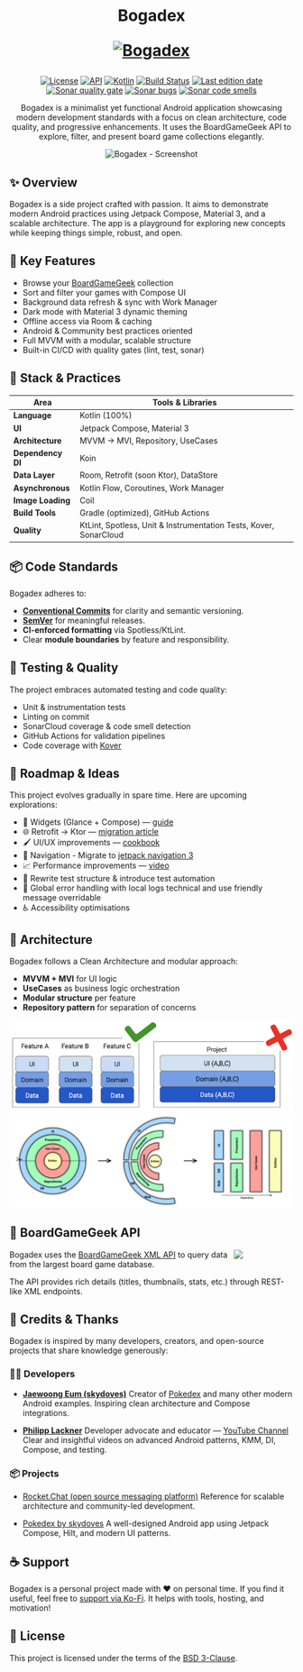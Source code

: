 <h1 align="center">Bogadex
<p align="center">
<a href="https://github.com/boitakub/Bogadex"><img src="https://raw.githubusercontent.com/boitakub/Bogadex/main/app/src/main/res/mipmap-xxhdpi/ic_launcher_foreground.png" width="150" alt="Bogadex" /></a>
</p>
</h1>

<p align="center">
  <a href="https://opensource.org/license/bsd-3-clause"><img alt="License" src="https://img.shields.io/github/license/boitakub/bogadex"></a>
  <a href="https://apilevels.com"><img alt="API" src="https://img.shields.io/badge/API-23%2B-brightgreen.svg?style=flat"/></a>
  <a href="https://kotlinlang.org/"><img alt="Kotlin" src="https://img.shields.io/badge/Kotlin-2.1.0-blue.svg?style=flat"/></a>
  <a href="https://github.com/boitakub/Bogadex/actions"><img alt="Build Status" src="https://img.shields.io/github/actions/workflow/status/boitakub/Bogadex/build_and_test.yml"></a>
  <a href="https://github.com/boitakub/Bogadex/commits/main/"><img alt="Last edition date" src="https://img.shields.io/date/1749462542?label=Last%20review"></a><br>
<a href="https://sonarcloud.io/project/overview?id=boitakub_Bogadex"><img alt="Sonar quality gate" src="https://sonarcloud.io/api/project_badges/measure?project=boitakub_Bogadex&metric=alert_status" /></a>
<a href="https://sonarcloud.io/project/overview?id=boitakub_Bogadex"><img alt="Sonar bugs" src="https://sonarcloud.io/api/project_badges/measure?project=boitakub_Bogadex&metric=bugs" /></a>
<a href="https://sonarcloud.io/project/overview?id=boitakub_Bogadex"><img alt="Sonar code smells" src="https://sonarcloud.io/api/project_badges/measure?project=boitakub_Bogadex&metric=code_smells" /></a>
</p>

<p align="center">
Bogadex is a minimalist yet functional Android application showcasing modern development standards with a focus on clean architecture, code quality, and progressive enhancements. It uses the BoardGameGeek API to explore, filter, and present board game collections elegantly.
</p>

<p align="center">
<img src="/docs/assets/capture_1.gif" height="500" alt="Bogadex - Screenshot"/>
</p>

## ✨ Overview

Bogadex is a side project crafted with passion. It aims to demonstrate modern Android practices using Jetpack Compose, Material 3, and a scalable architecture. The app is a playground for exploring new concepts while keeping things simple, robust, and open.

## 🔧 Key Features

- Browse your [BoardGameGeek](https://boardgamegeek.com/) collection
- Sort and filter your games with Compose UI
- Background data refresh & sync with Work Manager
- Dark mode with Material 3 dynamic theming
- Offline access via Room & caching
- Android & Community best practices oriented
- Full MVVM with a modular, scalable structure
- Built-in CI/CD with quality gates (lint, test, sonar)

## 🧬 Stack & Practices

| Area               | Tools & Libraries                                                 |
|--------------------|-------------------------------------------------------------------|
| **Language**        | Kotlin (100%)                                                     |
| **UI**              | Jetpack Compose, Material 3                                       |
| **Architecture**    | MVVM → MVI, Repository, UseCases                                  |
| **Dependency DI**   | Koin                                                              |
| **Data Layer**      | Room, Retrofit (soon Ktor), DataStore                             |
| **Asynchronous**    | Kotlin Flow, Coroutines, Work Manager                             |
| **Image Loading**   | Coil                                                              |
| **Build Tools**     | Gradle (optimized), GitHub Actions                                |
| **Quality**         | KtLint, Spotless, Unit & Instrumentation Tests, Kover, SonarCloud |

## 📦 Code Standards

Bogadex adheres to:

- **[Conventional Commits](https://www.conventionalcommits.org/en/v1.0.0/)** for clarity and semantic versioning.
- **[SemVer](https://semver.org/)** for meaningful releases.
- **CI-enforced formatting** via Spotless/KtLint.
- Clear **module boundaries** by feature and responsibility.

## 🧪 Testing & Quality

The project embraces automated testing and code quality:

- Unit & instrumentation tests
- Linting on commit
- SonarCloud coverage & code smell detection
- GitHub Actions for validation pipelines
- Code coverage with [Kover](https://kotlin.github.io/kotlinx-kover/)

## 🚧 Roadmap & Ideas

This project evolves gradually in spare time. Here are upcoming explorations:

- 🧩 Widgets (Glance + Compose) — [guide](https://joebirch.co/android/exploring-jetpack-compose-for-widgets-with-glance/)
- 🌐 Retrofit → Ktor — [migration article](https://medium.com/@santimattius/from-retrofit-to-ktorfit-on-the-way-to-kotlin-multiplatform-eebfa81f87ed)
- 🖌️️ UI/UX improvements — [cookbook](https://github.com/Gurupreet/ComposeCookBook)
- 🧭 Navigation - Migrate to [jetpack navigation 3](https://android-developers.googleblog.com/2025/05/announcing-jetpack-navigation-3-for-compose.html)
- 📈 Performance improvements — [video](https://www.youtube.com/watch?v=d8SXNwy6VDs&list=WL&index=5)
- 🔁 Rewrite test structure & introduce test automation
- 🧨 Global error handling with local logs technical and use friendly message overridable
- ♿ Accessibility optimisations

## 🧭 Architecture

Bogadex follows a Clean Architecture and modular approach:

- **MVVM + MVI** for UI logic
- **UseCases** as business logic orchestration
- **Modular structure** per feature
- **Repository pattern** for separation of concerns

<p align="center">
<img src="docs/assets/design_by_feature.png" alt="Design by feature"/>
<img src="docs/assets/clean_architecture.png" alt="Clean architecture"/>
</p>

## 🎲 BoardGameGeek API

<img src="https://images.squarespace-cdn.com/content/v1/5902292fd482e9284cf47b8d/1567633051478-PRQ3UHYD6YFJSP80U3YV/BGG.jpeg?format=1500w" align="right" width="21%"/>

Bogadex uses the [BoardGameGeek XML API](https://boardgamegeek.com/wiki/page/BGG_XML_API2) to query data from the largest board game database.

The API provides rich details (titles, thumbnails, stats, etc.) through REST-like XML endpoints.

## 🤝 Credits & Thanks

Bogadex is inspired by many developers, creators, and open-source projects that share knowledge generously:

### 👨‍💻 Developers

- **[Jaewoong Eum (skydoves)](https://github.com/skydoves)**
  Creator of [Pokedex](https://github.com/skydoves/Pokedex) and many other modern Android examples.
  Inspiring clean architecture and Compose integrations.

- **[Philipp Lackner](https://github.com/PhilippLackner)**
  Developer advocate and educator — [YouTube Channel](https://www.youtube.com/@PhilippLackner)
  Clear and insightful videos on advanced Android patterns, KMM, DI, Compose, and testing.

### 📦 Projects

- [Rocket.Chat (open source messaging platform)](https://github.com/RocketChat/Rocket.Chat)
  Reference for scalable architecture and community-led development.

- [Pokedex by skydoves](https://github.com/skydoves/Pokedex)
  A well-designed Android app using Jetpack Compose, Hilt, and modern UI patterns.

## ☕ Support

Bogadex is a personal project made with ❤️ on personal time. If you find it useful, feel free to [support via Ko-Fi](https://ko-fi.com/S6S4IFFOB). It helps with tools, hosting, and motivation!

## 📜 License

This project is licensed under the terms of the [BSD 3-Clause](LICENSE).
